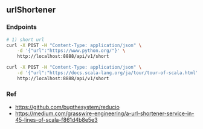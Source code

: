 ## urlShortener

### Endpoints
```bash
# 1) short url
curl -X POST -H "Content-Type: application/json" \
    -d '{"url":"https://www.python.org/"}' \
    http://localhost:8888/api/v1/short

curl -X POST -H "Content-Type: application/json" \
    -d '{"url":"https://docs.scala-lang.org/ja/tour/tour-of-scala.html"}' \
    http://localhost:8888/api/v1/short
```

### Ref
- https://github.com/bugthesystem/reducio
- https://medium.com/grasswire-engineering/a-url-shortener-service-in-45-lines-of-scala-f861d4b8e5e3